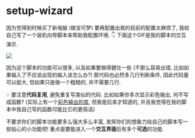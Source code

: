 # setup-wizard

因为觉得到时候买了新电脑 (做宝可梦) 要再配置出我的目前的配置太麻烦了, 我给自己写了一个装机向导脚本来帮助我配置环境. 👇 下面这个GIF是我的脚本的交互演示.

![](demo.gif)

因为这个脚本的功能可以很多, 以及如果要做得健壮一些 (不那么容易出错, 比如如果输入了不应该出现的输入该怎么办?) 那代码也必然多几行判断条件, 因此代码量可以挺大, 但如果只是做一个粗糙的, 并不需要几行.

💡 要注意**代码复用**, 避免重复写类似的代码. 比如如果你多次显示彩色输出, 何不写成函数? (实际上有一个[彩色输出的库](https://github.com/tartley/colorama), 但我是后来才知道的, 并且我觉得在我的脚本中我自己写的函数可能比它的更简洁)

不要求你们的脚本功能要多么强大多么丰富, 发挥你们的想象力给自己的脚本写一些贴心的小功能吧! 重点是要能进入一个**交互界面**后有多个**可选**的功能.